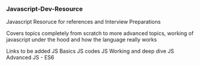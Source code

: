 ### Javascript-Dev-Resource

Javascript Resoruce for references and Interview Preparations

Covers topics completely from scratch to more advanced topics, working of javascript under the hood and how the language really works 

Links to be added
JS Basics
JS codes
JS Working and deep dive
JS Advanced
JS - ES6
